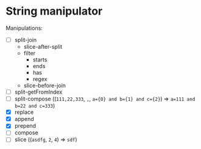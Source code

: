 # String manipulator

Manipulations:
- [ ] split-join
   - slice-after-split  
   - filter
      - starts
      - ends
      - has
      - regex
   - slice-before-join
- [ ] split-getFromIndex
- [ ] split-compose ((`111,22,333`, `,`, `a={0} and b={1} and c={2}`) => `a=111 and b=22 and c=333`)
- [x] replace
- [x] append
- [x] prepend
- [ ] compose
- [ ] slice ((`asdfg`, `2`, `4`) => `sdf`)
